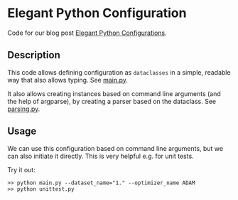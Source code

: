 
# Elegant Python Configuration
Code for our blog post [Elegant Python Configurations]().

## Description

This code allows defining configuration as `dataclasses` 
in a simple, readable way that also allows typing.
See [main.py](main.py).

It also allows creating instances based on command line arguments 
(and the help of argparse), by creating a parser based on the
dataclass. See [parsing.py](parsing.py).

## Usage 
We can use this configuration based on command line arguments,
but we can also initiate it directly. This is very helpful e.g.
for unit tests. 

Try it out:
```
>> python main.py --dataset_name="1." --optimizer_name ADAM
>> python unittest.py
```


